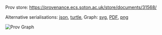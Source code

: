 
Prov store: https://provenance.ecs.soton.ac.uk/store/documents/31568/
	
Alternative serialisations: [json](https://provenance.ecs.soton.ac.uk/store/documents/31568.json), [turtle](https://provenance.ecs.soton.ac.uk/store/documents/31568.ttl), 
Graph: [svg](https://provenance.ecs.soton.ac.uk/store/documents/31568.svg), [PDF](https://provenance.ecs.soton.ac.uk/store/documents/31568.pdf), [png](https://provenance.ecs.soton.ac.uk/store/documents/31568.png)

![Prov Graph](https://provenance.ecs.soton.ac.uk/store/documents/31568.png)

		